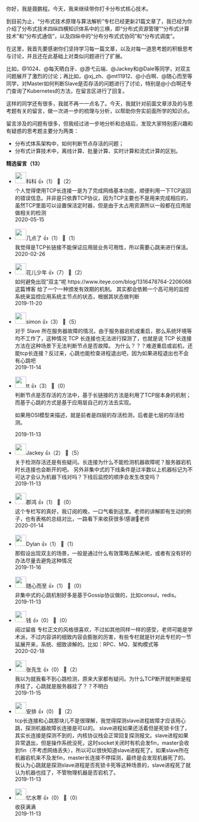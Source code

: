 你好，我是聂鹏程。今天，我来继续带你打卡分布式核心技术。

到目前为止，“分布式技术原理与算法解析”专栏已经更新21篇文章了，我已经为你介绍了分布式技术四纵四横知识体系中的三横，即“分布式资源管理”“分布式计算技术”和“分布式通信”，以及四纵中的“分布分布式式协同”和“分布式调度”。

在这里，我首先要感谢你们坚持学习每一篇文章，以及对每一道思考题的积极思考与讨论，并且还在此基础上对类似问题进行了扩展。

比如，@1024、@每天晒白牙、@游弋云端、@Jackey和@Dale等同学，对双主问题展开了激烈的讨论；再比如，@xj\_zh、@mt11912、@小白啊、@随心而至等同学，对Master如何判断Slave是否存活的问题进行了讨论，特别是@小白啊还专门查询了Kubernetes的方法，在留言区进行了回复。

这样的同学还有很多，我就不再一一点名了。今天，我就针对前面文章涉及的与思考题有关的留言，做一次进一步的梳理与分析，以帮助你夯实前面所学的知识点。

留言涉及的问题有很多，但我经过进一步地分析和总结后，发现大家特别感兴趣和有疑惑的思考题主要分为两类：

- 分布式体系架构中，如何判断节点存活的问题；
- 分布式计算技术中，离线计算、批量计算、实时计算和流式计算的区别。
<div><strong>精选留言（13）</strong></div><ul>
<li><img src="https://static001.geekbang.org/account/avatar/00/19/22/c8/f2892022.jpg" width="30px"><span>科科</span> 👍（1） 💬（2）<div>个人觉得使用TCP长连接一是为了完成网络基本功能，顺便利用一下TCP返回的错误信息。并非是只依靠TCP协议，因为TCP主要也不是用来完成相应的，虽然TCP里面可以设置保活定时器，但是由于太占用资源所以一般都在应用层做相关的检测</div>2020-05-15</li><br/><li><img src="https://static001.geekbang.org/account/avatar/00/0f/b5/a1/7706597c.jpg" width="30px"><span>几点了</span> 👍（1） 💬（1）<div>我觉得是TCP长链接不能保证应用层业务可用性，所以需要心跳来进行保活。</div>2020-02-26</li><br/><li><img src="https://static001.geekbang.org/account/avatar/00/14/1e/8c/d9330d2b.jpg" width="30px"><span>花儿少年</span> 👍（7） 💬（2）<div>如何避免出现”双主“呢
https:&#47;&#47;www.iteye.com&#47;blog&#47;1316478764-2206068
这篇博客 给了一个一种颁发有效期的机制。
其实都会依赖一个高可用的监控系统来监控应用系统主节点的状态，根据其状态做判断</div>2019-11-20</li><br/><li><img src="https://static001.geekbang.org/account/avatar/00/10/1f/9c/6e37e32b.jpg" width="30px"><span>simon</span> 👍（3） 💬（5）<div>对于 Slave 所在服务器故障的情况，由于服务器宕机或重启，那么系统环境等均不工作了，这种情况 TCP 长连接也无法进行探测了，也就是说 TCP 长连接方法在这种场景下无法判断节点是否故障。
为什么？？？难道重启或岩机，还能tcp长连接？反过来，心跳也能检查进程退出吧，因为如果进程退出也不会有心跳吧</div>2019-11-14</li><br/><li><img src="https://static001.geekbang.org/account/avatar/00/16/bc/25/1c92a90c.jpg" width="30px"><span>tt</span> 👍（3） 💬（0）<div>判断节点是否存活的方法中，基于长链接的方法是利用了TCP层本身的机制；而基于心跳的方式是基于应用层自己的方法去实现。

如果用OSI模型来描述，就是前者是四层的存活检测，后者是七层的存活检测。</div>2019-11-13</li><br/><li><img src="https://static001.geekbang.org/account/avatar/00/10/3b/47/f6c772a1.jpg" width="30px"><span>Jackey</span> 👍（2） 💬（5）<div>关于检测存活还是有些疑问。长连接为什么不能检测机器故障呢？服务器宕机时长连接也会断开的吧。
另外非集中式的下线条件是过半数以上机器标记为不可达才会认为机器下线对吗？下线后监控的顺序会发生改变吗？</div>2019-11-13</li><br/><li><img src="https://static001.geekbang.org/account/avatar/00/12/f0/71/c7b0a1f8.jpg" width="30px"><span>郡鸿</span> 👍（1） 💬（0）<div>这个专栏写的真好，我订阅的晚，一口气看到这里。老师的讲解即有生动的例子，也有表格的总结对比，一路看下来收获很多!感谢🙏老师</div>2020-01-14</li><br/><li><img src="https://static001.geekbang.org/account/avatar/00/0f/df/6c/5af32271.jpg" width="30px"><span>Dylan</span> 👍（1） 💬（1）<div>那假设出现双主的场景，一般是通过什么有效策略去解决呢，或者有没有好的办法尽量去避免这种情况</div>2019-11-16</li><br/><li><img src="https://static001.geekbang.org/account/avatar/00/10/c0/6c/29be1864.jpg" width="30px"><span>随心而至</span> 👍（1） 💬（0）<div>非集中式的心跳机制好多是基于Gossip协议做的，比如consul，redis。</div>2019-11-13</li><br/><li><img src="https://static001.geekbang.org/account/avatar/00/0f/67/f4/9a1feb59.jpg" width="30px"><span>钱</span> 👍（0） 💬（0）<div>阅过留痕
专栏正文的风格很喜欢，不过如其他同样一样的感受，老师可能是学术派，不过内容讲的细致内容会膨胀的厉害，有些专栏就是针对此专栏的一节延展开来，系统、细致讲解的。比如：RPC、MQ、架构模式等</div>2020-02-18</li><br/><li><img src="https://static001.geekbang.org/account/avatar/00/12/c1/3a/2ce09963.jpg" width="30px"><span>张先生</span> 👍（0） 💬（2）<div>我以为就我看不到心跳检测，原来大家都有疑问。为什么TCP断开就判断是程序挂了，心跳就是服务器挂了？？不明白</div>2019-11-15</li><br/><li><img src="https://static001.geekbang.org/account/avatar/00/13/39/fa/a7edbc72.jpg" width="30px"><span>安排</span> 👍（0） 💬（2）<div>tcp长连接和心跳那块儿不是很理解，我觉得探测slave进程故障才应该用心跳，探测机器故障长连接是可以的。
slave进程如果还活着但是死锁卡住了，其实长连接是探测不到的，内核协议栈会正常回复探测报文。slave进程如果异常退出，但是操作系统没死，这时socket关闭时有机会发fin，master会收到fin（不考虑网络丢失），所以可以很快知道slave进程死了。如果slave所在机器宕机来不及发fin，master长连接不停探测，最终是会发现机器死了的。
我认为心跳就是探测slave进程是否死锁卡死等这种场景的，slave进程死了就认为机器也挂了，不管物理机器是否宕机了。</div>2019-11-13</li><br/><li><img src="https://static001.geekbang.org/account/avatar/00/11/82/3d/356fc3d6.jpg" width="30px"><span>忆水寒</span> 👍（0） 💬（0）<div>收获满满</div>2019-11-13</li><br/>
</ul>